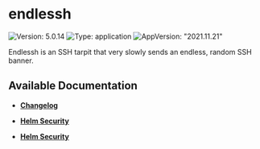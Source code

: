 # endlessh

![Version: 5.0.14](https://img.shields.io/badge/Version-5.0.14-informational?style=flat-square) ![Type: application](https://img.shields.io/badge/Type-application-informational?style=flat-square) ![AppVersion: "2021.11.21"](https://img.shields.io/badge/AppVersion-"2021.11.21"-informational?style=flat-square)

Endlessh is an SSH tarpit that very slowly sends an endless, random SSH banner.

## Available Documentation

- [**Changelog**](CHANGELOG)

- [**Helm Security**](container-security)

- [**Helm Security**](helm-security)

